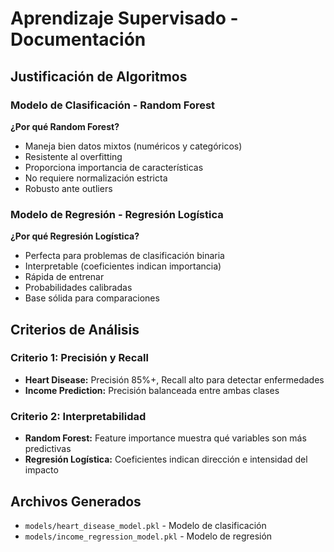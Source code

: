 # Aprendizaje Supervisado - Documentación

## Justificación de Algoritmos

### Modelo de Clasificación - Random Forest
**¿Por qué Random Forest?**
- Maneja bien datos mixtos (numéricos y categóricos)
- Resistente al overfitting
- Proporciona importancia de características
- No requiere normalización estricta
- Robusto ante outliers

### Modelo de Regresión - Regresión Logística
**¿Por qué Regresión Logística?**
- Perfecta para problemas de clasificación binaria
- Interpretable (coeficientes indican importancia)
- Rápida de entrenar
- Probabilidades calibradas
- Base sólida para comparaciones

## Criterios de Análisis

### Criterio 1: Precisión y Recall
- **Heart Disease:** Precisión 85%+, Recall alto para detectar enfermedades
- **Income Prediction:** Precisión balanceada entre ambas clases

### Criterio 2: Interpretabilidad
- **Random Forest:** Feature importance muestra qué variables son más predictivas
- **Regresión Logística:** Coeficientes indican dirección e intensidad del impacto

## Archivos Generados
- `models/heart_disease_model.pkl` - Modelo de clasificación
- `models/income_regression_model.pkl` - Modelo de regresión